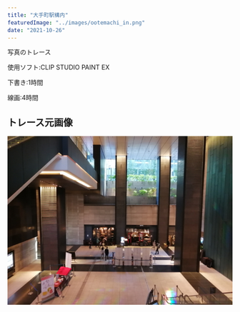 ```yaml
---
title: "大手町駅構内"
featuredImage: "../images/ootemachi_in.png"
date: "2021-10-26"
---
```


写真のトレース

使用ソフト:CLIP STUDIO PAINT EX

下書き:1時間

線画:4時間

## トレース元画像
![大手町](../images/photo_ootemachi.jpg)
